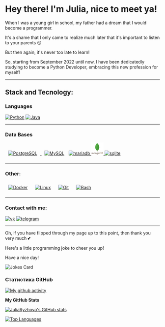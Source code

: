 
Hey there! I'm Julia, nice to meet ya!
============================================================================================================================
When I was a young girl in school, my father had a dream that I would become a programmer.

It's a shame that I only came to realize much later that it's important to listen to your parents :smirk:

But then again, it's never too late to learn!

So, starting from September 2022 until now, I have been dedicatedly studying to become a Python Developer, embracing this new profession for myself!

---


## Stack and Tecnology:

### Languages

<a href="https://www.python.org/" target="_blank" rel="noreferrer"><img src="https://raw.githubusercontent.com/danielcranney/readme-generator/main/public/icons/skills/python-colored.svg" width="50" height="44" alt="Python" /></a>
<a href="https://www.oracle.com/java/" target="_blank" rel="noreferrer"><img src="https://raw.githubusercontent.com/danielcranney/readme-generator/main/public/icons/skills/java-colored.svg" width="44" height="44" alt="Java" /></a>
</p>

---

### Data Bases
<a href="https://www.postgresql.org/" target="_blank"><img style="margin: 10px" src="https://profilinator.rishav.dev/skills-assets/postgresql-original-wordmark.svg" alt="PostgreSQL" height="50" /> 
<a href="https://www.mysql.com/" target="_blank"><img style="margin: 10px" src="https://profilinator.rishav.dev/skills-assets/mysql-original-wordmark.svg" alt="MySQL" height="50" /></a> 
<a href="https://mariadb.org/" target="_blank" rel="noreferrer"> <img src="https://www.vectorlogo.zone/logos/mariadb/mariadb-icon.svg" alt="mariadb" width="40" height="40"/> </a> 
<a href="https://www.mongodb.com/" target="_blank" rel="noreferrer"> <img src="https://raw.githubusercontent.com/devicons/devicon/master/icons/mongodb/mongodb-original-wordmark.svg" alt="mongodb" width="40" height="40"/> </a> 
<a href="https://www.sqlite.org/" target="_blank" rel="noreferrer"> <img src="https://www.vectorlogo.zone/logos/sqlite/sqlite-icon.svg" alt="sqlite" width="40" height="40"/> </a> 

---

### Other:

<a href="https://www.docker.com/" target="_blank"><img style="margin: 10px" src="https://profilinator.rishav.dev/skills-assets/docker-original-wordmark.svg" alt="Docker" height="50" /></a>  <a href="https://www.linux.org/" target="_blank"><img style="margin: 10px" src="https://profilinator.rishav.dev/skills-assets/linux-original.svg" alt="Linux" height="50" /></a>  <a href="https://github.com/" target="_blank"><img style="margin: 10px" src="https://profilinator.rishav.dev/skills-assets/git-scm-icon.svg" alt="Git" height="50" /></a> <a href="https://www.gnu.org/software/bash/" target="_blank"><img style="margin: 10px" src="https://profilinator.rishav.dev/skills-assets/gnu_bash-icon.svg" alt="Bash" height="50" /> </a>  

---

### Contact with me:

[<img src='https://cdn.jsdelivr.net/npm/simple-icons@3.0.1/icons/vk.svg' alt='vk' height='50'>](https://vk.com/julys)  [<img src='https://cdn.jsdelivr.net/npm/simple-icons@3.0.1/icons/telegram.svg' alt='telegram' height='50'>](https://t.me/julyss88)    


---

Oh, if you have flipped through my page up to this point, then thank you very much :two_hearts:

Here's a little programming joke to cheer you up!

Have a nice day!

![Jokes Card](https://readme-jokes.vercel.app/api)



### Статистика GitHub

[![My github activity ](https://github-readme-activity-graph.vercel.app/graph?username=Ashutosh00710)](https://github.com/ashutosh00710/github-readme-activity-graph)




<b>My GitHub Stats</b>

<a href="http://www.github.com/JuliaRyzhova"><img src="https://github-readme-stats.vercel.app/api?username=JuliaRyzhova&show_icons=true&hide=issues,&count_private=true&title_color=0891b2&text_color=ffffff&icon_color=0891b2&bg_color=1c1917&hide_border=true&show_icons=true" alt="JuliaRyzhova's GitHub stats" /></a>



<a href="https://github.com/JuliaRyzhova" align="left"><img src="https://github-readme-stats.vercel.app/api/top-langs/?username=JuliaRyzhova&langs_count=10&title_color=0891b2&text_color=ffffff&icon_color=0891b2&bg_color=1c1917&hide_border=true&locale=en&custom_title=Top%20%Languages" alt="Top Languages" /></a>
